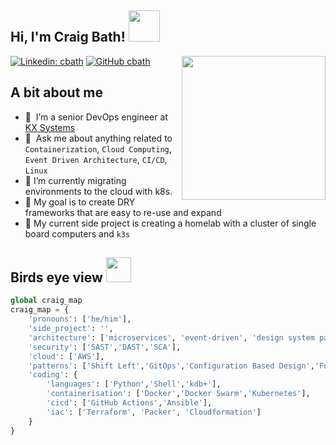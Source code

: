 ## Hi, I'm Craig Bath! <img src="https://media.giphy.com/media/HVFyuAzKcC616jnpq7/giphy.gif" width="50">
<img align='right' src="https://media.giphy.com/media/v1.Y2lkPTc5MGI3NjExdXI5YXZlcHloZmI3YWMzN2hjOHB3eDg5cndkbW84ZzkzY2c2eTYybCZlcD12MV9pbnRlcm5hbF9naWZfYnlfaWQmY3Q9cw/jdPMeyv9rn0hZHh8n9/giphy.gif" width="230">

[![Linkedin: cbath](https://img.shields.io/badge/-cbath-blue?style=flat-square&logo=Linkedin&logoColor=white&link=https://www.linkedin.com/in/craig-bath/)](https://www.linkedin.com/in/craig-bath/)
[![GitHub cbath](https://img.shields.io/github/followers/cbath?label=follow&style=social)](https://github.com/cbath)

## A bit about me

- 🔭 &nbsp;I’m a senior DevOps engineer at <a href="https://kx.com/">KX Systems</a>
- 💬 &nbsp;Ask me about anything related to `Containerization`, `Cloud Computing`, `Event Driven Architecture`, `CI/CD`, `Linux`
- 🌱 I’m currently migrating environments to the cloud with k8s.
- 🥅 My goal is to create DRY frameworks that are easy to re-use and expand 
- 🎯 My current side project is creating a homelab with a cluster of single board computers and `k3s`

## Birds eye view <img src="https://media.giphy.com/media/0L3tl4fzhYefGzAplE/giphy.gif" width="40">

```python
global craig_map
craig_map = {
    'pronouns': ['he/him'],
    'side_project': '',
    'architecture': ['microservices', 'event-driven', 'design system pattern'],
    'security': ['SAST','DAST','SCA'],
    'cloud': ['AWS'],
    'patterns': ['Shift Left','GitOps','Configuration Based Design','Functional Programming'],
    'coding': {
        'languages': ['Python','Shell','kdb+'],
        'containerisation': ['Docker','Docker Swarm','Kubernetes'],
        'cicd': ['GitHub Actions','Ansible'],
        'iac': ['Terraform', 'Packer', 'Cloudformation']
    }
}
```

